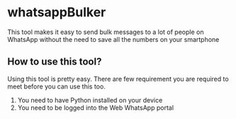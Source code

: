 # whatsappBulker
This tool makes it easy to send bulk messages to a lot of people on WhatsApp without the need to save all the numbers on your smartphone

## How to use this tool?
Using  this tool is pretty easy. There are few requirement you are required to meet before you can use this too.

1. You need to have Python installed on your device
2. You need to be logged into the Web WhatsApp portal
